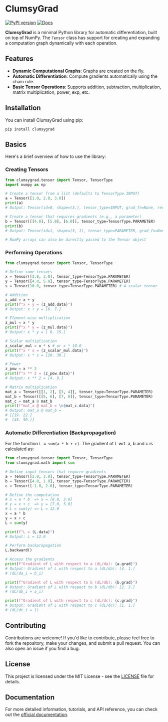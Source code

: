 # ClumsyGrad

[![PyPI version](https://badge.fury.io/py/clumsygrad.svg)](https://badge.fury.io/py/clumsygrad)
[![Docs](https://readthedocs.org/projects/clumsygrad/badge/?version=latest)](https://clumsygrad.readthedocs.io/en/latest/)

**ClumsyGrad** is a minimal Python library for automatic differentiation, built on top of NumPy. The `Tensor` class has support for creating and expanding a computation graph dynamically with each operation.

## Features

- **Dynamic Computational Graphs**: Graphs are created on the fly.
- **Automatic Differentiation**: Compute gradients automatically using the chain rule.
- **Basic Tensor Operations**: Supports addition, subtraction, multiplication, matrix multiplication, power, exp, etc.

## Installation

You can install ClumsyGrad using pip:

```shell
pip install clumsygrad
```

## Basics

Here's a brief overview of how to use the library:

### Creating Tensors

```python
from clumsygrad.tensor import Tensor, TensorType
import numpy as np

# Create a tensor from a list (defaults to TensorType.INPUT)
a = Tensor([1.0, 2.0, 3.0])
print(a)
# Output: Tensor(id=0, shape=(3,), tensor_type=INPUT, grad_fn=None, requires_grad=False)

# Create a tensor that requires gradients (e.g., a parameter)
b = Tensor([[4.0], [5.0], [6.0]], tensor_type=TensorType.PARAMETER)
print(b)
# Output: Tensor(id=1, shape=(3, 1), tensor_type=PARAMETER, grad_fn=None, requires_grad=True)

# NumPy arrays can also be directly passed to the Tensor object
```

### Performing Operations

```python
from clumsygrad.tensor import Tensor, TensorType

# Define some tensors
x = Tensor([2.0, 3.0], tensor_type=TensorType.PARAMETER)
y = Tensor([4.0, 5.0], tensor_type=TensorType.PARAMETER)
s = Tensor(10.0, tensor_type=TensorType.PARAMETER) # A scalar tensor

# Addition
z_add = x + y
print(f"x + y = {z_add.data}")
# Output: x + y = [6. 7.]

# Element-wise multiplication
z_mul = x * y
print(f"x * y = {z_mul.data}")
# Output: x * y = [ 8. 15.]

# Scalar multiplication
z_scalar_mul = x * s # or x * 10.0
print(f"x * s = {z_scalar_mul.data}")
# Output: x * s = [20. 30.]

# Power
z_pow = x ** 2
print(f"x ** 2 = {z_pow.data}")
# Output: x ** 2 = [4. 9.]

# Matrix multiplication
mat_a = Tensor([[1, 2], [3, 4]], tensor_type=TensorType.PARAMETER)
mat_b = Tensor([[5, 6], [7, 8]], tensor_type=TensorType.PARAMETER)
mat_c = mat_a @ mat_b
print(f"mat_a @ mat_b = \n{mat_c.data}")
# Output: mat_a @ mat_b =
# [[19. 22.]
#  [43. 50.]]
```

### Automatic Differentiation (Backpropagation)

For the function `L = sum(a * b + c)`. The gradient of L wrt. a, b and c is calculated as:

```python
from clumsygrad.tensor import Tensor, TensorType
from clumsygrad.math import sum

# Define input tensors that require gradients
a = Tensor([2.0, 3.0], tensor_type=TensorType.PARAMETER)
b = Tensor([4.0, 1.0], tensor_type=TensorType.PARAMETER)
c = Tensor([-1.0, 2.0], tensor_type=TensorType.PARAMETER)

# Define the computation
# x = a * b  => x = [8.0, 3.0]
# y = x + c  => y = [7.0, 5.0]
# L = sum(y) => L = 12.0
x = a * b
y = x + c
L = sum(y)

print(f"L = {L.data}")
# Output: L = 12.0

# Perform backpropagation
L.backward()

# Access the gradients
print(f"Gradient of L with respect to a (dL/da): {a.grad}")
# Output: Gradient of L with respect to a (dL/da): [4. 1.]
# (dL/da_i = b_i)

print(f"Gradient of L with respect to b (dL/db): {b.grad}")
# Output: Gradient of L with respect to b (dL/db): [2. 3.]
# (dL/db_i = a_i)

print(f"Gradient of L with respect to c (dL/dc): {c.grad}")
# Output: Gradient of L with respect to c (dL/dc): [1. 1.]
# (dL/dc_i = 1)
```

## Contributing

Contributions are welcome! If you'd like to contribute, please feel free to fork the repository, make your changes, and submit a pull request. You can also open an issue if you find a bug.

## License

This project is licensed under the MIT License - see the [LICENSE](LICENSE) file for details.

## Documentation

For more detailed information, tutorials, and API reference, you can check out the [official documentation](https://clumsygrad.readthedocs.io/en/latest/).

